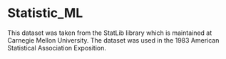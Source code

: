 # Statistic_ML
This dataset was taken from the StatLib library which is maintained at Carnegie Mellon University. The dataset was used in the 1983 American Statistical Association Exposition.
